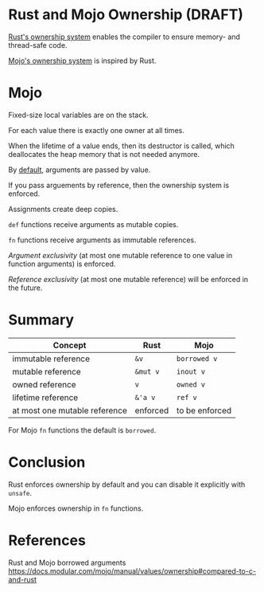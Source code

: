 # Rust and Mojo Ownership (DRAFT)

[Rust's ownership system](https://doc.rust-lang.org/book/ch04-00-understanding-ownership.html) enables the compiler to ensure memory- and thread-safe code.

[Mojo's ownership system](https://docs.modular.com/mojo/manual/values/) is inspired by Rust.

# Mojo

Fixed-size local variables are on the stack.

For each value there is exactly one owner at all times.

When the lifetime of a value ends, then its destructor is called,
which deallocates the heap memory that is not needed anymore.

By [default](https://docs.modular.com/mojo/manual/values/value-semantics), arguments are passed by value.

If you pass arguements by reference, then the ownership system is enforced.

Assignments create deep copies.

`def` functions receive arguments as mutable copies.

`fn` functions receive arguments as immutable references.

_Argument exclusivity_ (at most one mutable reference to one value in function arguments) is enforced.

_Reference exclusivity_ (at most one mutable reference) will be enforced in the future.

# Summary

| Concept                       | Rust     | Mojo           |
| ----------------------------- | -------- | -------------- |
| immutable reference           | `&v`     | `borrowed v`   |
| mutable reference             | `&mut v` | `inout v`      |
| owned reference               | `v`      | `owned v`      |
| lifetime reference            | `&'a v`  | `ref v`        |
| at most one mutable reference | enforced | to be enforced |

For Mojo `fn` functions the default is `borrowed`.

# Conclusion

Rust enforces ownership by default and you can disable it explicitly with `unsafe`.

Mojo enforces ownership in `fn` functions.

# References

Rust and Mojo borrowed arguments
https://docs.modular.com/mojo/manual/values/ownership#compared-to-c-and-rust
